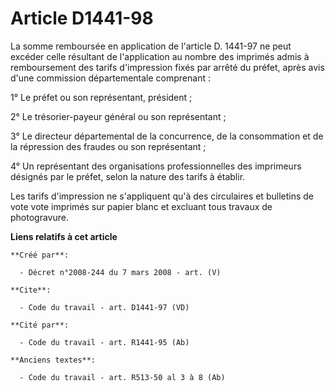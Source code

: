 # Article D1441-98

La somme remboursée en application de l'article D. 1441-97 ne peut excéder celle résultant de l'application au nombre des
imprimés admis à remboursement des tarifs d'impression fixés par arrêté du préfet, après avis d'une commission départementale
comprenant : 

1° Le préfet ou son représentant, président ; 

2° Le trésorier-payeur général ou son représentant ; 

3° Le directeur départemental de la concurrence, de la consommation et de la répression des fraudes ou son représentant ; 

4° Un représentant des organisations professionnelles des imprimeurs désignés par le préfet, selon la nature des tarifs à
établir. 

Les tarifs d'impression ne s'appliquent qu'à des circulaires et bulletins de vote vote imprimés sur papier blanc et excluant
tous travaux de photogravure.

**Liens relatifs à cet article**

	**Créé par**:

	  - Décret n°2008-244 du 7 mars 2008 - art. (V)

	**Cite**:

	  - Code du travail - art. D1441-97 (VD)

	**Cité par**:

	  - Code du travail - art. R1441-95 (Ab)

	**Anciens textes**:

	  - Code du travail - art. R513-50 al 3 à 8 (Ab)
